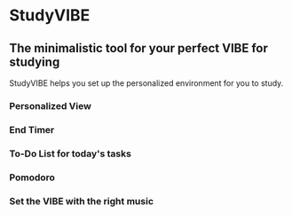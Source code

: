 # StudyVIBE 
## The minimalistic tool for your perfect VIBE for studying

StudyVIBE helps you set up the personalized environment for you to study. 

### Personalized View

### End Timer

### To-Do List for today's tasks

### Pomodoro

### Set the VIBE with the right music 